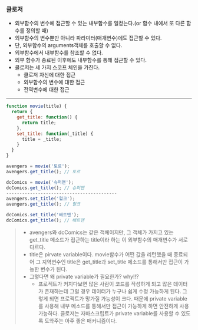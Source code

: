 ### 클로저

* 외부함수의 변수에 접근할 수 있는 내부함수를 일컫는다.(or 함수 내에서 또 다른 함수를 정의할 때)
* 외부함수의 변수뿐만 아니라 파라미터(매개변수)에도 접근할 수 있다.
* 단, 외부함수의 arguments객체를 호출할 수 없다.
* 외부함수에서 내부함수를 참조할 수 없다.
* 외부 함수가 종료된 이후에도 내부함수를 통해 접근할 수 있다.
* 클로저는 세 가지 스코프 체인을 가진다.
  * 클로저 자신에 대한 접근
  * 외부함수의 변수에 대한 접근
  * 전역변수에 대한 접근

---

```javascript
function movie(title) {
  return {
    get_title: function() {
      return title;
    },
    set_title: function(_title) {
      title = _title;
    }
  }
}

avengers = movie('토르');
avengers.get_title(); // 토르

dcComics = movie('슈퍼맨');
dcComics.get_title(); // 슈퍼맨
------------------------------------------
avengers.set_title('헐크');
avengers.get_title(); // 헐크

dcComics.set_title('배트맨');
dcComics.get_title(); // 배트맨
```

> * avengers와 dcComics는 같은 객체이지만, 그 객체가 가지고 있는 get_title 메소드가 접근하는 title이라 하는 이 외부함수의 매개변수가 서로 다르다.
> * title은 pirvate variable이다. movie함수가 어떤 값을 리턴했을 때 종료되어 그 지역변수인 title은 get_title과 set_title 메소드를 통해서만 접근이 가능한 변수가 된다.
> * 그렇다면 왜 private variable가 필요한가? why!!?
>   * 프로젝트가 커지다보면 많은 사람이 코드를 작성하게 되고 많은 데이터가 존재하는데 그럴 경우 데이터가 누구나 쉽게 수정 가능하게 된다. 그렇게 되면 프로젝트가 망가질 가능성이 크다. 때문에 private variable를 사용해 내부 메소드를 통해서만 접근이 가능하게 하면 안전하게 사용 가능하다. 클로저는 자바스크립트가 private variable를 사용할 수 있도록 도와주는 아주 좋은 매커니즘이다.

